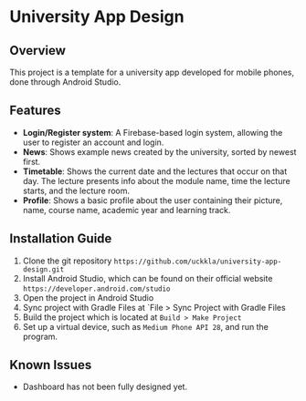 # University App Design

## Overview
This project is a template for a university app developed for mobile phones, done through Android Studio.

## Features
- **Login/Register system**: A Firebase-based login system, allowing the user to register an account and login.
- **News**: Shows example news created by the university, sorted by newest first.
- **Timetable**: Shows the current date and the lectures that occur on that day. The lecture presents info about the module name, time the lecture starts, and the lecture room.
- **Profile**: Shows a basic profile about the user containing their picture, name, course name, academic year and learning track.

## Installation Guide
1. Clone the git repository `https://github.com/uckkla/university-app-design.git`
2. Install Android Studio, which can be found on their official website `https://developer.android.com/studio`
3. Open the project in Android Studio
4. Sync project with Gradle Files at `File > Sync Project with Gradle Files
5. Build the project which is located at `Build > Make Project`
6. Set up a virtual device, such as `Medium Phone API 28`, and run the program.

## Known Issues
- Dashboard has not been fully designed yet.
